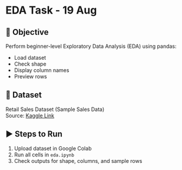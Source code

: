 # EDA Task - 19 Aug

## 📘 Objective
Perform beginner-level Exploratory Data Analysis (EDA) using pandas:  
- Load dataset  
- Check shape  
- Display column names  
- Preview rows  

## 📂 Dataset
Retail Sales Dataset (Sample Sales Data)  
Source: [Kaggle Link](https://www.kaggle.com/datasets/kyanyoga/sample-sales-data)

## ▶️ Steps to Run
1. Upload dataset in Google Colab
2. Run all cells in `eda.ipynb`
3. Check outputs for shape, columns, and sample rows
